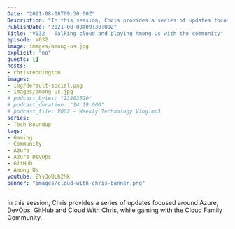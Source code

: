 ```yaml
---
Date: "2021-08-08T09:30:00Z"
Description: "In this session, Chris provides a series of updates focused around Azure, DevOps, GitHub and Cloud With Chris, while gaming with the Cloud Family Community."
PublishDate: "2021-08-08T09:30:00Z"
Title: "V032 - Talking cloud and playing Among Us with the community"
episode: V032
image: images/among-us.jpg
explicit: "no"
guests: []
hosts:
- chrisreddington
images:
- img/default-social.png
- images/among-us.jpg
# podcast_bytes: "13803520"
# podcast_duration: "14:19.000"
# podcast_file: V002 - Weekly Technology Vlog.mp3
series:
- Tech Roundup
tags:
- Gaming
- Community
- Azure
- Azure DevOps
- GitHub
- Among Us
youtube: BYy3oBLh2Mk
banner: "images/cloud-with-chris-banner.png"
---
```

In this session, Chris provides a series of updates focused around Azure, DevOps, GitHub and Cloud With Chris, while gaming with the Cloud Family Community.
